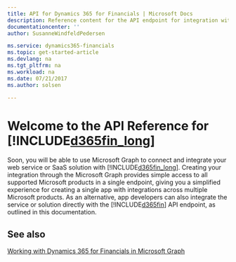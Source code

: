 ```yaml
---
title: API for Dynamics 365 for Financials | Microsoft Docs
description: Reference content for the API endpoint for integration with Dynamics 365 for Financials.
documentationcenter: ''
author: SusanneWindfeldPedersen

ms.service: dynamics365-financials
ms.topic: get-started-article
ms.devlang: na
ms.tgt_pltfrm: na
ms.workload: na
ms.date: 07/21/2017
ms.author: solsen

---
```

# Welcome to the API Reference for [!INCLUDE[d365fin_long](../includes/d365fin_long_md.md)]
Soon, you will be able to use Microsoft Graph to connect and integrate your web service or SaaS solution with [!INCLUDE[d365fin_long](../includes/d365fin_long_md.md)]. Creating your integration through the Microsoft Graph provides simple access to all supported Microsoft products in a single endpoint, giving you a simplified experience for creating a single app with integrations across multiple Microsoft products. As an alternative, app developers can also integrate the service or solution directly with the [!INCLUDE[d365fin](../includes/d365fin_md.md)] API endpoint, as outlined in this documentation.  

## See also
[Working with Dynamics 365 for Financials in Microsoft Graph](resources/dynamics_overview.md)  
